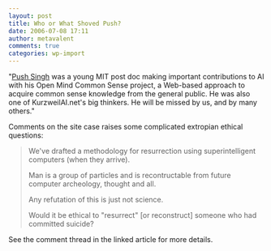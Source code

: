 ```yaml
---
layout: post
title: Who or What Shoved Push?
date: 2006-07-08 17:11
author: metavalent
comments: true
categories: wp-import
---
```

<div>"<a href="https://www.kurzweilai.net/meme/frame.html?main=/articles/art0678.html">Push Singh</a> was a young MIT post doc making important contributions to AI with his Open Mind Common Sense project, a Web-based approach to acquire common sense knowledge from the general public. He was also one of KurzweilAI.net's big thinkers. He will be missed by us, and by many others."

Comments on the site case raises some complicated extropian ethical questions:
<blockquote> We've drafted a methodology for resurrection using superintelligent computers (when they arrive).

Man is a group of particles and is recontructable from future computer archeology, thought and all.

Any refutation of this is just not science.

Would it be ethical to "resurrect" [or reconstruct]  someone who had committed suicide?
 </blockquote><blockquote></blockquote>See the comment thread in the linked article for more details.
</div>

